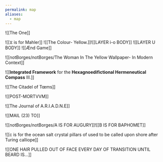 ```yaml
---
permalink: map
aliases:
  - map
---
```


![[The One]]

![[⧖ is for Mahler]]
![[The Colour- Yellow.]]![[LAYER i-o BODY]] ![[LAYER U BODY]]
![[Ænd Game]]


![[notBorges/notBorges/The Woman In The Yellow Wallpaper- In Modern Context]]


![[**Integrated Framework** for the **Hexagnoedifictional Hermeneutical Compass** III.]]



![[The Citadel of Tœms]]


![[POST-MORTVVM]]


![[The Journal of A.R.I.A.D.N.E]]



![[MAIL (23) TO]]


![[notBorges/notBorges/A IS FOR AUGURY]]![[B IS FOR BAPHOMET]]

![[c is for the ocean salt crystal pillars of used to be called upon shore after Turing calliope]]

![[ONE HAIR PULLED OUT OF FACE EVERY DAY OF TRANSITION UNTIL BEARD IS…]]

